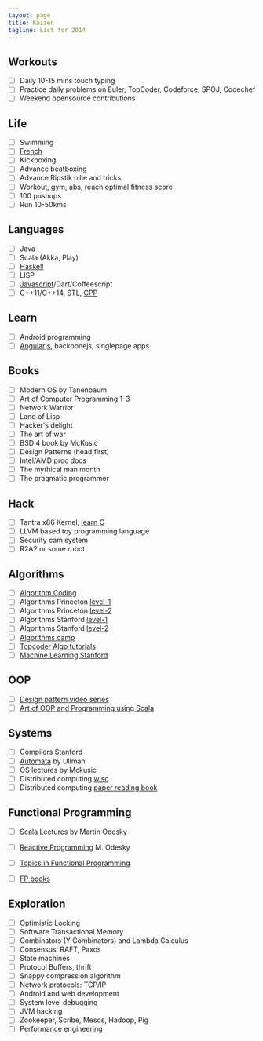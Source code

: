 ```yaml
---
layout: page
title: Kaizen
tagline: List for 2014
---
```



## Workouts

- [ ] Daily 10-15 mins touch typing
- [ ] Practice daily problems on Euler, TopCoder, Codeforce, SPOJ, Codechef
- [ ] Weekend opensource contributions

## Life

- [ ] Swimming
- [ ] [French](http://www.duolingo.com/skill/fr/Basics-2/1)
- [ ] Kickboxing
- [ ] Advance beatboxing
- [ ] Advance Ripstik ollie and tricks
- [ ] Workout, gym, abs, reach optimal fitness score
- [ ] 100 pushups
- [ ] Run 10-50kms

## Languages

- [ ] Java
- [ ] Scala (Akka, Play)
- [ ] [Haskell](http://www.scs.stanford.edu/11au-cs240h/)
- [ ] LISP
- [ ] [Javascript](http://www.codecademy.com/tracks/javascript)/Dart/Coffeescript
- [ ] C++11/C++14, STL, [CPP](http://www.learncpp.com)

## Learn

- [ ] Android programming
- [ ] [Angularjs](https://github.com/jmcunningham/AngularJS-Learning), backbonejs, singlepage apps

## Books

- [ ] Modern OS by Tanenbaum
- [ ] Art of Computer Programming 1-3
- [ ] Network Warrior
- [ ] Land of Lisp
- [ ] Hacker's delight
- [ ] The art of war
- [ ] BSD 4 book by McKusic
- [ ] Design Patterns (head first)
- [ ] Intel/AMD proc docs
- [ ] The mythical man month
- [ ] The pragmatic programmer

## Hack

- [ ] Tantra x86 Kernel, [learn C](http://c.learncodethehardway.org/book/)
- [ ] LLVM based toy programming language
- [ ] Security cam system
- [ ] R2A2 or some robot

## Algorithms

- [ ] [Algorithm Coding](./algorithms.html)
- [ ] Algorithms Princeton [level-1](https://class.coursera.org/algs4partI-003/lecture)
- [ ] Algorithms Princeton [level-2](https://class.coursera.org/algs4partII-002/lecture)
- [ ] Algorithms Stanford [level-1](https://class.coursera.org/algo-003/lecture)
- [ ] Algorithms Stanford [level-2](https://class.coursera.org/algo2-2012-001/lecture)
- [ ] [Algorithms camp](http://www.youtube.com/watch?v=vZ2Wn6Ly8Ok&playnext=1&list=PL713C10F05D6BB7BF)
- [ ] [Topcoder Algo tutorials](http://community.topcoder.com/tc?module=Static&d1=tutorials&d2=alg_index)
- [ ] [Machine Learning Stanford](https://class.coursera.org/ml-004/lecture)

## OOP

- [ ] [Design pattern video series](https://www.youtube.com/watch?v=wiQdrH2YpT4&list=PLF206E906175C7E07)
- [ ] [Art of OOP and Programming using Scala](https://www.youtube.com/watch?v=6TJVuuqHxKo&list=PL0B0820169DCF0AD2)

## Systems

- [ ] Compilers [Stanford](https://class.coursera.org/compilers-003/lecture)
- [ ] [Automata](https://class.coursera.org/automata-002/lecture) by Ullman
- [ ] OS lectures by Mckusic
- [ ] Distributed computing [wisc](http://pages.cs.wisc.edu/~cs739-1/ )
- [ ] Distributed computing [paper reading book](http://pdos.csail.mit.edu/dsrg/)

## Functional Programming

- [ ] [Scala Lectures](https://class.coursera.org/progfun-003/lecture) by Martin Odesky
- [ ] [Reactive Programming](https://class.coursera.org/reactive-001/lecture) M. Odesky
- [ ] [Topics in Functional Programming](http://en.wikipedia.org/wiki/List_of_functional_programming_topics)
- [ ] [FP books](http://alexott.net/en/fp/books/)


## Exploration

- [ ] Optimistic Locking
- [ ] Software Transactional Memory
- [ ] Combinators (Y Combinators) and Lambda Calculus
- [ ] Consensus: RAFT, Paxos
- [ ] State machines
- [ ] Protocol Buffers, thrift
- [ ] Snappy compression algorithm
- [ ] Network protocols: TCP/IP
- [ ] Android and web development
- [ ] System level debugging
- [ ] JVM hacking
- [ ] Zookeeper, Scribe, Mesos, Hadoop, Pig
- [ ] Performance engineering
